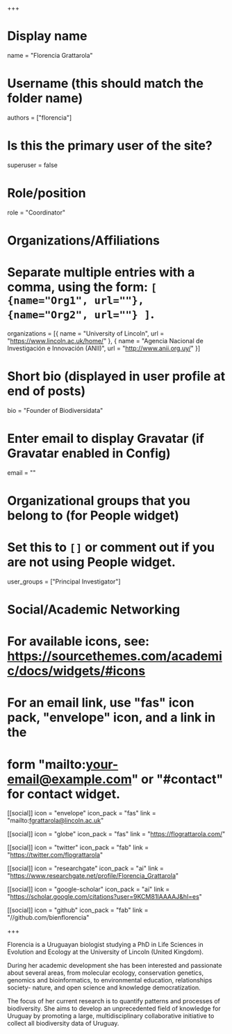 +++
# Display name
name = "Florencia Grattarola"

# Username (this should match the folder name)
authors = ["florencia"]

# Is this the primary user of the site?
superuser = false

# Role/position
role = "Coordinator"

# Organizations/Affiliations
#   Separate multiple entries with a comma, using the form: `[ {name="Org1", url=""}, {name="Org2", url=""} ]`.
organizations = [{ name = "University of Lincoln", url = "https://www.lincoln.ac.uk/home/" }, { name = "Agencia Nacional de Investigación e Innovación (ANII)", url = "http://www.anii.org.uy/" }]

# Short bio (displayed in user profile at end of posts)
bio = "Founder of Biodiversidata"

# Enter email to display Gravatar (if Gravatar enabled in Config)
email = ""


# Organizational groups that you belong to (for People widget)
#   Set this to `[]` or comment out if you are not using People widget.
user_groups = ["Principal Investigator"]

# Social/Academic Networking
# For available icons, see: https://sourcethemes.com/academic/docs/widgets/#icons
#   For an email link, use "fas" icon pack, "envelope" icon, and a link in the
#   form "mailto:your-email@example.com" or "#contact" for contact widget.

[[social]]
  icon = "envelope"
  icon_pack = "fas"
  link = "mailto:fgrattarola@lincoln.ac.uk"
  
[[social]]
  icon = "globe"
  icon_pack = "fas"
  link = "https://flograttarola.com/"

[[social]]
  icon = "twitter"
  icon_pack = "fab"
  link = "https://twitter.com/flograttarola"
  
[[social]]
  icon = "researchgate"
  icon_pack = "ai"
  link = "https://www.researchgate.net/profile/Florencia_Grattarola"

[[social]]
  icon = "google-scholar"
  icon_pack = "ai"
  link = "https://scholar.google.com/citations?user=9KCM81IAAAAJ&hl=es"

[[social]]
  icon = "github"
  icon_pack = "fab"
  link = "//github.com/bienflorencia"


+++

Florencia is a Uruguayan biologist studying a PhD in Life Sciences in Evolution and Ecology at the University of Lincoln (United Kingdom).

During her academic development she has been interested and passionate about several areas, from molecular ecology, conservation genetics, genomics and bioinformatics, to environmental education, relationships society- nature, and open science and knowledge democratization.

The focus of her current research is to quantify patterns and processes of biodiversity. She aims to develop an unprecedented field of knowledge for Uruguay by promoting a large, multidisciplinary collaborative initiative to collect all biodiversity data of Uruguay.


